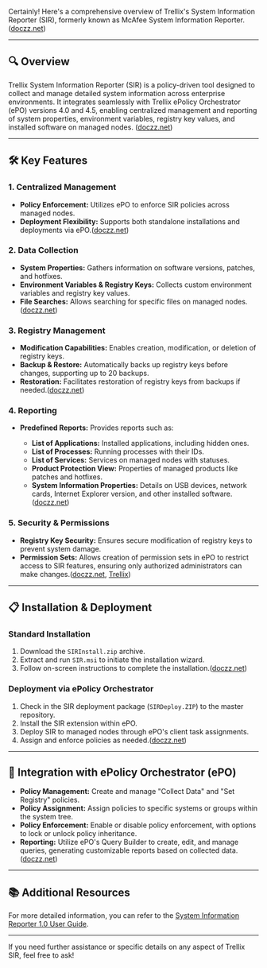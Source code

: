 Certainly! Here's a comprehensive overview of Trellix's System Information Reporter (SIR), formerly known as McAfee System Information Reporter.([doczz.net][1])

---

## 🔍 Overview

Trellix System Information Reporter (SIR) is a policy-driven tool designed to collect and manage detailed system information across enterprise environments. It integrates seamlessly with Trellix ePolicy Orchestrator (ePO) versions 4.0 and 4.5, enabling centralized management and reporting of system properties, environment variables, registry key values, and installed software on managed nodes. ([doczz.net][1])

---

## 🛠️ Key Features

### 1. **Centralized Management**

* **Policy Enforcement:** Utilizes ePO to enforce SIR policies across managed nodes.
* **Deployment Flexibility:** Supports both standalone installations and deployments via ePO.([doczz.net][1])

### 2. **Data Collection**

* **System Properties:** Gathers information on software versions, patches, and hotfixes.
* **Environment Variables & Registry Keys:** Collects custom environment variables and registry key values.
* **File Searches:** Allows searching for specific files on managed nodes.([doczz.net][1])

### 3. **Registry Management**

* **Modification Capabilities:** Enables creation, modification, or deletion of registry keys.
* **Backup & Restore:** Automatically backs up registry keys before changes, supporting up to 20 backups.
* **Restoration:** Facilitates restoration of registry keys from backups if needed.([doczz.net][1])

### 4. **Reporting**

* **Predefined Reports:** Provides reports such as:

  * **List of Applications:** Installed applications, including hidden ones.
  * **List of Processes:** Running processes with their IDs.
  * **List of Services:** Services on managed nodes with statuses.
  * **Product Protection View:** Properties of managed products like patches and hotfixes.
  * **System Information Properties:** Details on USB devices, network cards, Internet Explorer version, and other installed software.([doczz.net][1])

### 5. **Security & Permissions**

* **Registry Key Security:** Ensures secure modification of registry keys to prevent system damage.
* **Permission Sets:** Allows creation of permission sets in ePO to restrict access to SIR features, ensuring only authorized administrators can make changes.([doczz.net][1], [Trellix][2])

---

## 📋 Installation & Deployment

### **Standard Installation**

1. Download the `SIRInstall.zip` archive.
2. Extract and run `SIR.msi` to initiate the installation wizard.
3. Follow on-screen instructions to complete the installation.([doczz.net][1])

### **Deployment via ePolicy Orchestrator**

1. Check in the SIR deployment package (`SIRDeploy.ZIP`) to the master repository.
2. Install the SIR extension within ePO.
3. Deploy SIR to managed nodes through ePO's client task assignments.
4. Assign and enforce policies as needed.([doczz.net][1])

---

## 🧩 Integration with ePolicy Orchestrator (ePO)

* **Policy Management:** Create and manage "Collect Data" and "Set Registry" policies.
* **Policy Assignment:** Assign policies to specific systems or groups within the system tree.
* **Policy Enforcement:** Enable or disable policy enforcement, with options to lock or unlock policy inheritance.
* **Reporting:** Utilize ePO's Query Builder to create, edit, and manage queries, generating customizable reports based on collected data.([doczz.net][1])

---

## 📚 Additional Resources

For more detailed information, you can refer to the [System Information Reporter 1.0 User Guide](https://doczz.net/doc/8013703/system-information-reporter-1.0-user-guide).

---

If you need further assistance or specific details on any aspect of Trellix SIR, feel free to ask!

[1]: https://doczz.net/doc/8013703/system-information-reporter-1.0-user-guide?utm_source=chatgpt.com "System Information Reporter 1.0 User Guide"
[2]: https://www.trellix.com/blogs/perspectives/mitigating-security-update-risks-part-3/?utm_source=chatgpt.com "Mitigating Security Update Risks Part 3: Product Features Endpoint Forensics"

